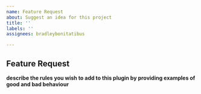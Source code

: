 ```yaml
---
name: Feature Request
about: Suggest an idea for this project
title: ''
labels: ''
assignees: bradleybonitatibus

---
```


## Feature Request

**describe the rules you wish to add to this plugin by providing examples of good and bad behaviour**
